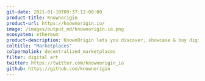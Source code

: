 ```yaml
---
git-date: 2021-01-10T09:37:12-08:00
product-title: Knownorigin
product-url: https://knownorigin.io/
image: /images/output_md/knownorigin.io.png
ecosystem: ethereum
product-description: KnownOrigin lets you discover, showcase & buy digital artwork + NFT collectibles.
coltitle: "Marketplaces"
colpermalink: decentralized_marketplaces
filter: digital art
twitter: https://twitter.com/knownorigin_io
github: https://github.com/knownorigin
---
```

